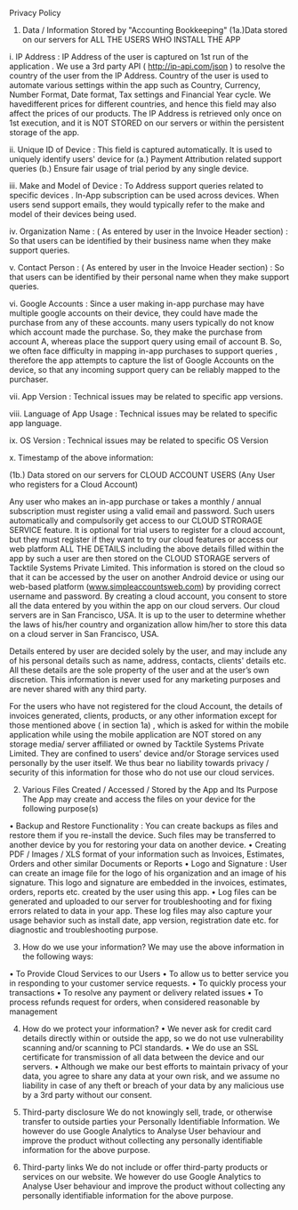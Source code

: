Privacy Policy
1. Data / Information Stored by "Accounting Bookkeeping"
(1a.)Data stored on our servers for ALL THE USERS WHO INSTALL THE APP

i. IP Address : IP Address of the user is captured on 1st run of the application . We use a 3rd party API ( http://ip-api.com/json ) to resolve the country of the user from the IP Address. Country of the user is used to automate various settings within the app such as Country, Currency, Number Format, Date format, Tax settings and Financial Year cycle. We havedifferent prices for different countries, and hence this field may also affect the prices of our products. The IP Address is retrieved only once on 1st execution, and it is NOT STORED on our servers or within the persistent storage of the app.

ii. Unique ID of Device : This field is captured automatically. It is used to uniquely identify users' device for (a.) Payment Attribution related support queries (b.) Ensure fair usage of trial period by any single device.

iii. Make and Model of Device : To Address support queries related to specific devices . In-App subscription can be used across devices. When users send support emails, they would typically refer to the make and model of their devices being used.

iv. Organization Name : ( As entered by user in the Invoice Header section) : So that users can be identified by their business name when they make support queries.

v. Contact Person : ( As entered by user in the Invoice Header section) : So that users can be identified by their personal name when they make support queries.

vi. Google Accounts : Since a user making in-app purchase may have multiple google accounts on their device, they could have made the purchase from any of these accounts. many users typically do not know which account made the purchase. So, they make the purchase from account A, whereas place the support query using email of account B. So, we often face difficulty in mapping in-app purchases to support queries , therefore the app attempts to capture the list of Google Accounts on the device, so that any incoming support query can be reliably mapped to the purchaser.

vii. App Version : Technical issues may be related to specific app versions.

viii. Language of App Usage : Technical issues may be related to specific app language.

ix. OS Version : Technical issues may be related to specific OS Version

x. Timestamp of the above information:


(1b.) Data stored on our servers for CLOUD ACCOUNT USERS
(Any User who registers for a Cloud Account)

Any user who makes an in-app purchase or takes a monthly / annual subscription must register using a valid email and password. Such users automatically and compulsorily get access to our CLOUD STRORAGE SERVICE feature. It is optional for trial users to register for a cloud account, but they must register if they want to try our cloud features or access our web platform ALL THE DETAILS including the above details filled within the app by such a user are then stored on the CLOUD STORAGE servers of Tacktile Systems Private Limited. This information is stored on the cloud so that it can be accessed by the user on another Android device or using our web-based platform (www.simpleaccountsweb.com) by providing correct username and password. By creating a cloud account, you consent to store all the data entered by you within the app on our cloud servers. Our cloud servers are in San Francisco, USA. It is up to the user to determine whether the laws of his/her country and organization allow him/her to store this data on a cloud server in San Francisco, USA.

Details entered by user are decided solely by the user, and may include any of his personal details such as name, address, contacts, clients' details etc. All these details are the sole property of the user and at the user’s own discretion. This information is never used for any marketing purposes and are never shared with any third party.

For the users who have not registered for the cloud Account, the details of invoices generated, clients, products, or any other information except for those mentioned above ( in section 1a) , which is asked for within the mobile application while using the mobile application are NOT stored on any storage media/ server affiliated or owned by Tacktile Systems Private Limited. They are confined to users' device and/or Storage services used personally by the user itself. We thus bear no liability towards privacy / security of this information for those who do not use our cloud services.

2. Various Files Created / Accessed / Stored by the App and Its Purpose
The App may create and access the files on your device for the following purpose(s)

• Backup and Restore Functionality : You can create backups as files and restore them if you re-install the device. Such files may be transferred to another device by you for restoring your data on another device.
• Creating PDF / Images / XLS format of your information such as Invoices, Estimates, Orders and other similar Documents or Reports
• Logo and Signature : User can create an image file for the logo of his organization and an image of his signature. This logo and signature are embedded in the invoices, estimates, orders, reports etc. created by the user using this app.
• Log files can be generated and uploaded to our server for troubleshooting and for fixing errors related to data in your app. These log files may also capture your usage behavior such as install date, app version, registration date etc. for diagnostic and troubleshooting purpose.

3. How do we use your information?
We may use the above information in the following ways:

• To Provide Cloud Services to our Users
• To allow us to better service you in responding to your customer service requests.
• To quickly process your transactions
• To resolve any payment or delivery related issues
• To process refunds request for orders, when considered reasonable by management

4. How do we protect your information?
• We never ask for credit card details directly within or outside the app, so we do not use vulnerability scanning and/or scanning to PCI standards.
• We do use an SSL certificate for transmission of all data between the device and our servers.
• Although we make our best efforts to maintain privacy of your data, you agree to share any data at your own risk, and we assume no liability in case of any theft or breach of your data by any malicious use by a 3rd party without our consent.

5. Third-party disclosure
We do not knowingly sell, trade, or otherwise transfer to outside parties your Personally Identifiable Information. We however do use Google Analytics to Analyse User behaviour and improve the product without collecting any personally identifiable information for the above purpose.

6. Third-party links
We do not include or offer third-party products or services on our website. We however do use Google Analytics to Analyse User behaviour and improve the product without collecting any personally identifiable information for the above purpose.
